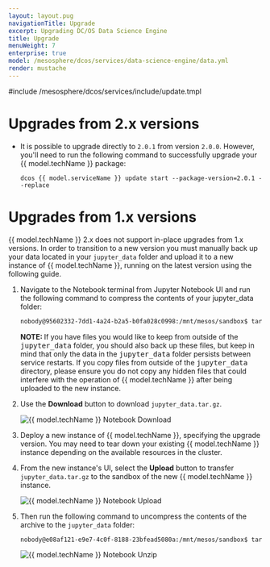 ```yaml
---
layout: layout.pug
navigationTitle: Upgrade 
excerpt: Upgrading DC/OS Data Science Engine
title: Upgrade
menuWeight: 7
enterprise: true
model: /mesosphere/dcos/services/data-science-engine/data.yml
render: mustache
---
```


#include /mesosphere/dcos/services/include/update.tmpl

# Upgrades from 2.x versions
- It is possible to upgrade directly to `2.0.1` from version `2.0.0`. However, you'll need to run the following command to successfully upgrade your {{ model.techName }} package: 

  ```
  dcos {{ model.serviceName }} update start --package-version=2.0.1 --replace
  ```

# Upgrades from 1.x versions
{{ model.techName }} 2.x does not support in-place upgrades from 1.x versions. In order to transition to a new version you must manually back up your data located in your `jupyter_data` folder and upload it to a new instance of {{ model.techName }}, running on the latest version using the following guide.

1. Navigate to the Notebook terminal from Jupyter Notebook UI and run the following command to compress the contents of your jupyter_data folder:

    ```bash
    nobody@95602332-7dd1-4a24-b2a5-b0fa028c0998:/mnt/mesos/sandbox$ tar -cvf jupyter_data.tar.gz jupyter_data
    ```

    <p class="message--note"><strong>NOTE: </strong> If you have files you would like to keep from outside of the <tt>jupyter_data</tt> folder, you should also back up these files, but keep in mind that only the data in the <tt>jupyter_data</tt> folder persists between service restarts. If you copy files from outside of the <tt>jupyter_data</tt> directory, please ensure you do not copy any hidden files that could interfere with the operation of {{ model.techName }} after being uploaded to the new instance.</p>

1. Use the **Download** button to download `jupyter_data.tar.gz`.

    <img src="/mesosphere/dcos/services/data-science-engine/img/dcos-data-science-engine-notebook-download.png" alt="{{ model.techName }} Notebook Download"/>

1. Deploy a new instance of {{ model.techName }},  specifying the upgrade version. You may need to tear down your existing {{ model.techName }} instance depending on the available resources in the cluster.
1. From the new instance's UI, select the **Upload** button to transfer `jupyter_data.tar.gz` to the sandbox of the new {{ model.techName }} instance.
    
    <img src="/mesosphere/dcos/services/data-science-engine/img/dcos-data-science-engine-notebook-upload.png" alt="{{ model.techName }} Notebook Upload"/>

1. Then run the following command to uncompress the contents of the archive to the `jupyter_data` folder:

    ```bash
    nobody@e08af121-e9e7-4c0f-8188-23bfead5080a:/mnt/mesos/sandbox$ tar -xvf jupyter_data.tar.gz
    ```
    
    <img src="/mesosphere/dcos/services/data-science-engine/img/dcos-data-science-engine-notebook-untar.png" alt="{{ model.techName }} Notebook Unzip"/>
